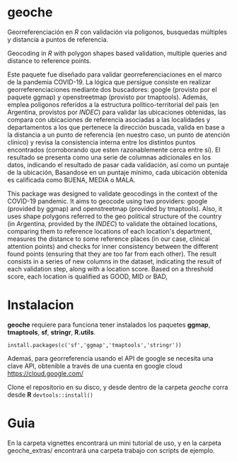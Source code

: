 # geoche

Georreferenciación en *R* con validación vía poligonos, busquedas múltiples y distancia a puntos de referencia. 

Geocoding in *R* with polygon shapes based validation, multiple queries and distance to reference points. 

Este paquete fue diseñado para validar georreferenciaciones en el marco de la pandemia COVID-19. La lógica que persigue consiste en realizar georreferenciaciones mediante dos buscadores: google (provisto por el paquete ggmap) y openstreetmap (provisto por tmaptools). Además, emplea poligonos referidos a la estructura político-territorial del país (en Argentina, provistos por *INDEC*) para validar las ubicaciones obtenidas, las compara con ubicaciones de referencia asociadas a las localidades y departamentos a los que pertenece la dirección buscada, valida en base a la distancia a un punto de referencia (en nuestro caso, un punto de atención clínico) y revisa la consistencia interna entre los distintos puntos encontrados (corroborando que esten razonablemente cerca entre sí). 
El resultado se presenta como una serie de columnas adicionales en los datos, indicando el resultado de pasar cada validación, así como un puntaje de la ubicación, Basandose en un puntaje mínimo, cada ubicación obtenida es calificada como BUENA, MEDIA o MALA. 

This package was designed to validate geocodings in the context of the COVID-19 pandemic. It aims to geocode using two providers: google (provided by ggmap) and openstreetmap (provided by tmaptools). Also, it uses shape polygons referred to the geo political structure of the country (in Argentina, provided by the *INDEC*) to validate the obtained locations, comparing them to reference locations of each location's department, measures the distance to some reference places (in our case, clinical attention points) and checks for inner consistency between the different found points (ensuring that they are too far from each other).
The result consists in a series of new columns in the dataset, indicating the result of each validation step, along with a location score. Based on a threshold score, each location is qualified as GOOD, MID or BAD,



# Instalacion

**geoche** requiere para funciona tener instalados los paquetes **ggmap**, **tmaptools**, **sf**, **stringr**, **R.utils**.

```
install.packages(c('sf','ggmap','tmaptools','stringr'))
```

Ademaś, para georreferencia usando el API de google se necesita una clave API, obtenible a través de una cuenta en google cloud https://cloud.google.com/

Clone el repositorio en su disco, y desde dentro de la carpeta _geoche_
corra desde **R** `devtools::install()`


# Guia

En la carpeta vignettes encontrará un mini tutorial de uso, y en la carpeta geoche_extras/ encontrará una carpeta trabajo con scripts de ejemplo.
